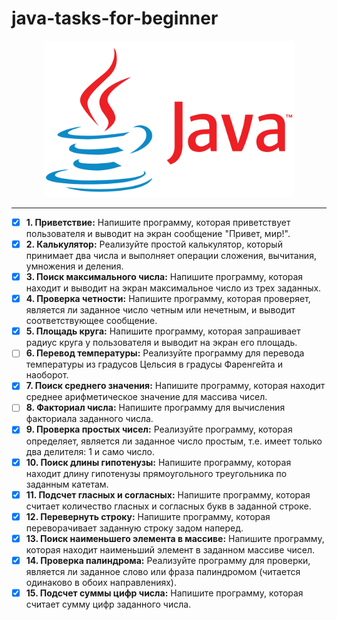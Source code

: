 # java-tasks-for-beginner

<div align="center">
    <img src="/assets/images/java-logotype.png" width=400 />
</div>

---

- [x] __1. Приветствие:__ Напишите программу, которая приветствует пользователя и выводит на экран сообщение "Привет, мир!".
- [x] __2. Калькулятор:__ Реализуйте простой калькулятор, который принимает два числа и выполняет операции сложения, вычитания, умножения и деления.
- [x] __3. Поиск максимального числа:__ Напишите программу, которая находит и выводит на экран максимальное число из трех заданных.
- [x] __4. Проверка четности:__ Напишите программу, которая проверяет, является ли заданное число четным или нечетным, и выводит соответствующее сообщение.
- [x] __5. Площадь круга:__ Напишите программу, которая запрашивает радиус круга у пользователя и выводит на экран его площадь.
- [ ] __6. Перевод температуры:__ Реализуйте программу для перевода температуры из градусов Цельсия в градусы Фаренгейта и наоборот.
- [x] __7. Поиск среднего значения:__ Напишите программу, которая находит среднее арифметическое значение для массива чисел.
- [ ] __8. Факториал числа:__ Напишите программу для вычисления факториала заданного числа.
- [x] __9. Проверка простых чисел:__ Реализуйте программу, которая определяет, является ли заданное число простым, т.е. имеет только два делителя: 1 и само число.
- [x] __10. Поиск длины гипотенузы:__ Напишите программу, которая находит длину гипотенузы прямоугольного треугольника по заданным катетам.
- [x] __11. Подсчет гласных и согласных:__ Напишите программу, которая считает количество гласных и согласных букв в заданной строке.
- [x] __12. Перевернуть строку:__ Напишите программу, которая переворачивает заданную строку задом наперед.
- [x] __13. Поиск наименьшего элемента в массиве:__ Напишите программу, которая находит наименьший элемент в заданном массиве чисел.
- [x] __14. Проверка палиндрома:__ Реализуйте программу для проверки, является ли заданное слово или фраза палиндромом (читается одинаково в обоих направлениях).
- [x] __15. Подсчет суммы цифр числа:__ Напишите программу, которая считает сумму цифр заданного числа.
